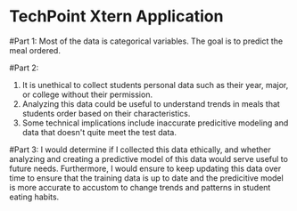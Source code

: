 # TechPoint Xtern Application

#Part 1:
Most of the data is categorical variables. The goal is to predict the meal ordered.

#Part 2:
1. It is unethical to collect students personal data such as their year, major, or college without their permission. 
2. Analyzing this data could be useful to understand trends in meals that students order based on their characteristics.
3. Some technical implications include inaccurate predicitive modeling and data that doesn't quite meet the test data.

#Part 3:
I would determine if I collected this data ethically, and whether analyzing and creating a predictive model of this
data would serve useful to future needs. Furthermore, I would ensure to keep updating this data over time to ensure
that the training data is up to date and the predicitive model is more accurate to accustom to change trends and patterns
in student eating habits.